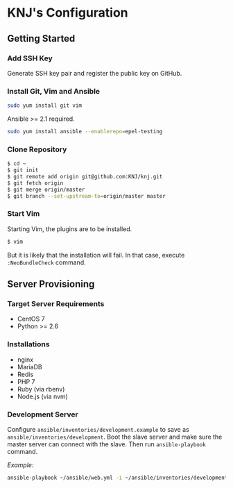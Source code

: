 # KNJ's Configuration

## Getting Started

### Add SSH Key

Generate SSH key pair and register the public key on GitHub.

### Install Git, Vim and Ansible

```bash
sudo yum install git vim
```

Ansible >= 2.1 required.

```bash
sudo yum install ansible --enablerepo=epel-testing
```

### Clone Repository

```bash
$ cd ~
$ git init
$ git remote add origin git@github.com:KNJ/knj.git
$ git fetch origin
$ git merge origin/master
$ git branch --set-upstream-to=origin/master master
```

### Start Vim

Starting Vim, the plugins are to be installed.

```bash
$ vim
```

But it is likely that the installation will fail. In that case, execute `:NeoBundleCheck` command.

## Server Provisioning

### Target Server Requirements

- CentOS 7
- Python >= 2.6

### Installations

- nginx
- MariaDB
- Redis
- PHP 7
- Ruby (via rbenv)
- Node.js (via nvm)

### Development Server

Configure `ansible/inventories/development.example` to save as `ansible/inventories/development`. Boot the slave server and make sure the master server can connect with the slave. Then run `ansible-playbook` command.

_Example:_

```bash
ansible-playbook ~/ansible/web.yml -i ~/ansible/inventories/development -u centos --private-key=~/.ssh/ansible.pem
```
